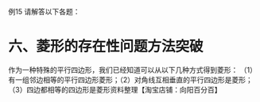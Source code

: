 例15 请解答以下各题：
# 六、菱形的存在性问题方法突破
作为一种特殊的平行四边形，我们已经知道可以从以下几种方式得到菱形：
（1）有一组邻边相等的平行四边形菱形；（2）对角线互相垂直的平行四边形是菱形；（3）四边都相等的四边形是菱形资料整理【淘宝店铺：向阳百分百】
